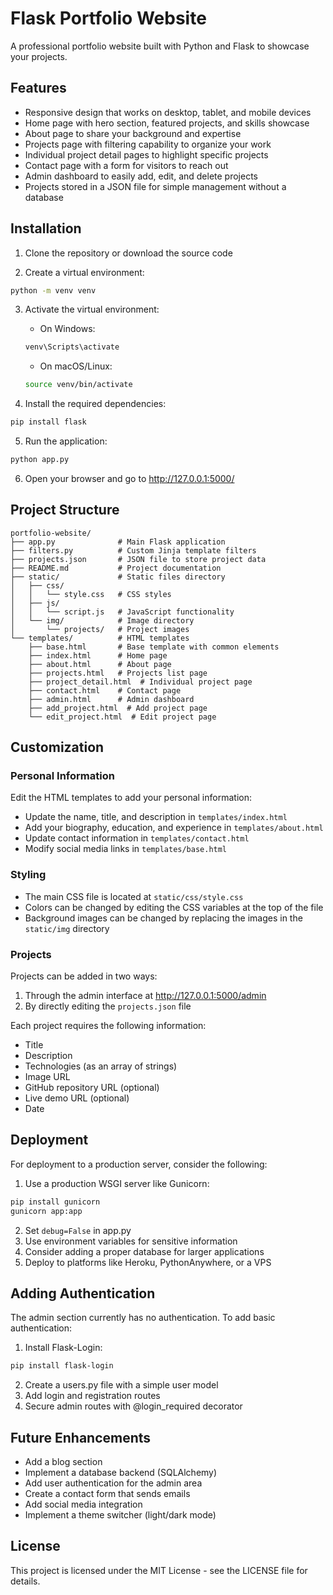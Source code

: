 # Flask Portfolio Website

A professional portfolio website built with Python and Flask to showcase your projects.

## Features

- Responsive design that works on desktop, tablet, and mobile devices
- Home page with hero section, featured projects, and skills showcase
- About page to share your background and expertise
- Projects page with filtering capability to organize your work
- Individual project detail pages to highlight specific projects
- Contact page with a form for visitors to reach out
- Admin dashboard to easily add, edit, and delete projects
- Projects stored in a JSON file for simple management without a database

## Installation

1. Clone the repository or download the source code

2. Create a virtual environment:
```bash
python -m venv venv
```

3. Activate the virtual environment:
   - On Windows:
   ```bash
   venv\Scripts\activate
   ```
   - On macOS/Linux:
   ```bash
   source venv/bin/activate
   ```

4. Install the required dependencies:
```bash
pip install flask
```

5. Run the application:
```bash
python app.py
```

6. Open your browser and go to http://127.0.0.1:5000/

## Project Structure

```
portfolio-website/
├── app.py              # Main Flask application
├── filters.py          # Custom Jinja template filters
├── projects.json       # JSON file to store project data
├── README.md           # Project documentation
├── static/             # Static files directory
│   ├── css/            
│   │   └── style.css   # CSS styles
│   ├── js/
│   │   └── script.js   # JavaScript functionality
│   └── img/            # Image directory
│       └── projects/   # Project images
└── templates/          # HTML templates
    ├── base.html       # Base template with common elements
    ├── index.html      # Home page
    ├── about.html      # About page
    ├── projects.html   # Projects list page
    ├── project_detail.html  # Individual project page
    ├── contact.html    # Contact page
    ├── admin.html      # Admin dashboard
    ├── add_project.html  # Add project page
    └── edit_project.html  # Edit project page
```

## Customization

### Personal Information

Edit the HTML templates to add your personal information:

- Update the name, title, and description in `templates/index.html`
- Add your biography, education, and experience in `templates/about.html`
- Update contact information in `templates/contact.html`
- Modify social media links in `templates/base.html`

### Styling

- The main CSS file is located at `static/css/style.css`
- Colors can be changed by editing the CSS variables at the top of the file
- Background images can be changed by replacing the images in the `static/img` directory

### Projects

Projects can be added in two ways:

1. Through the admin interface at http://127.0.0.1:5000/admin
2. By directly editing the `projects.json` file

Each project requires the following information:
- Title
- Description
- Technologies (as an array of strings)
- Image URL
- GitHub repository URL (optional)
- Live demo URL (optional)
- Date

## Deployment

For deployment to a production server, consider the following:

1. Use a production WSGI server like Gunicorn:
```bash
pip install gunicorn
gunicorn app:app
```

2. Set `debug=False` in app.py
3. Use environment variables for sensitive information
4. Consider adding a proper database for larger applications
5. Deploy to platforms like Heroku, PythonAnywhere, or a VPS

## Adding Authentication

The admin section currently has no authentication. To add basic authentication:

1. Install Flask-Login:
```bash
pip install flask-login
```

2. Create a users.py file with a simple user model
3. Add login and registration routes
4. Secure admin routes with @login_required decorator

## Future Enhancements

- Add a blog section
- Implement a database backend (SQLAlchemy)
- Add user authentication for the admin area
- Create a contact form that sends emails
- Add social media integration
- Implement a theme switcher (light/dark mode)

## License

This project is licensed under the MIT License - see the LICENSE file for details.
